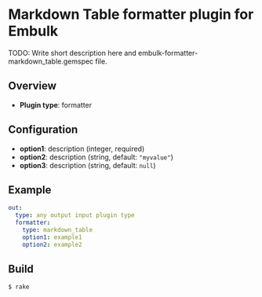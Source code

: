 # Markdown Table formatter plugin for Embulk

TODO: Write short description here and embulk-formatter-markdown_table.gemspec file.

## Overview

* **Plugin type**: formatter

## Configuration

- **option1**: description (integer, required)
- **option2**: description (string, default: `"myvalue"`)
- **option3**: description (string, default: `null`)

## Example

```yaml
out:
  type: any output input plugin type
  formatter:
    type: markdown_table
    option1: example1
    option2: example2
```


## Build

```
$ rake
```
